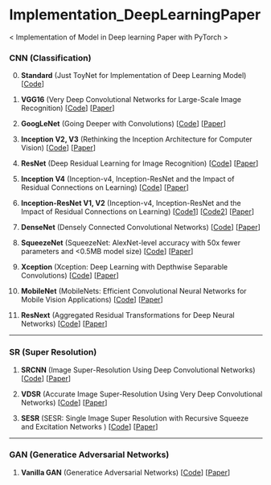 # Implementation_DeepLearningPaper
< Implementation of Model in Deep learning Paper with PyTorch >


### CNN (Classification)

0. **Standard** (Just ToyNet for Implementation of Deep Learning Model) 
[[Code](https://github.com/jhcha08/Implementation_DeepLearningPaper/blob/master/CNN.%20Standard.ipynb)]



1. **VGG16** (Very Deep Convolutional Networks for Large-Scale Image Recognition) 
[[Code](https://github.com/jhcha08/Implementation_DeepLearningPaper/blob/master/CNN.%20VGG16.ipynb)] [[Paper](https://arxiv.org/pdf/1409.1556.pdf)]



2. **GoogLeNet** (Going Deeper with Convolutions)
[[Code](https://github.com/jhcha08/Implementation_DeepLearningPaper/blob/master/CNN.%20GoogleNet.ipynb)] [[Paper](https://arxiv.org/pdf/1409.4842.pdf)]



3. **Inception V2, V3** (Rethinking the Inception Architecture for Computer Vision)
[[Code](https://github.com/jhcha08/Implementation_DeepLearningPaper/blob/master/CNN.%20Inception%20v2%2C%20v3.ipynb)] [[Paper](https://arxiv.org/pdf/1512.00567.pdf)]



4. **ResNet** (Deep Residual Learning for Image Recognition)
[[Code](https://github.com/jhcha08/Implementation_DeepLearningPaper/blob/master/CNN.%20ResNet.ipynb)] [[Paper](https://arxiv.org/pdf/1512.03385.pdf)]



5. **Inception V4** (Inception-v4, Inception-ResNet and the Impact of Residual Connections on Learning)
[[Code](https://github.com/jhcha08/Implementation_DeepLearningPaper/blob/master/CNN.%20Inception%20v4.ipynb)] [[Paper](https://arxiv.org/pdf/1602.07261.pdf)]



6. **Inception-ResNet V1, V2** (Inception-v4, Inception-ResNet and the Impact of Residual Connections on Learning)
[[Code1](https://github.com/jhcha08/Implementation_DeepLearningPaper/blob/master/CNN.%20Inception-ResNet-v1.ipynb)] [[Code2](https://github.com/jhcha08/Implementation_DeepLearningPaper/blob/master/CNN.%20Inception-ResNet-v2.ipynb)] [[Paper](https://arxiv.org/pdf/1602.07261.pdf)]



7. **DenseNet** (Densely Connected Convolutional Networks)
[[Code](https://github.com/jhcha08/Implementation_DeepLearningPaper/blob/master/CNN.%20DenseNet.ipynb)] [[Paper](https://arxiv.org/pdf/1608.06993.pdf)]



8. **SqueezeNet** (SqueezeNet: AlexNet-level accuracy with 50x fewer parameters and <0.5MB model size)
[[Code](https://github.com/jhcha08/Implementation_DeepLearningPaper/blob/master/CNN.%20SqueezeNet.ipynb)] [[Paper](https://arxiv.org/pdf/1602.07360.pdf)]

 

9. **Xception** (Xception: Deep Learning with Depthwise Separable Convolutions)
[[Code](https://github.com/jhcha08/Implementation_DeepLearningPaper/blob/master/CNN.%20Xception.ipynb)] [[Paper](https://arxiv.org/pdf/1610.02357.pdf)]



10. **MobileNet** (MobileNets: Efficient Convolutional Neural Networks for Mobile Vision Applications)
[[Code](https://github.com/jhcha08/Implementation_DeepLearningPaper/blob/master/CNN.%20MobileNet.ipynb)] [[Paper](https://arxiv.org/pdf/1704.04861.pdf)]



11. **ResNext** (Aggregated Residual Transformations for Deep Neural Networks)
[[Code](https://github.com/jhcha08/Implementation_DeepLearningPaper/blob/master/CNN.%20ResNeXt.ipynb)] [[Paper](https://arxiv.org/pdf/1611.05431.pdf)]

---

### SR (Super Resolution)

1. **SRCNN** (Image Super-Resolution Using Deep Convolutional Networks)
[[Code](https://github.com/jhcha08/Implementation_DeepLearningPaper/tree/master/srcnn)] [[Paper](https://arxiv.org/pdf/1501.00092.pdf)]



2. **VDSR** (Accurate Image Super-Resolution Using Very Deep Convolutional Networks)
[[Code](https://github.com/jhcha08/Implementation_DeepLearningPaper/blob/master/SR.%20VDSR.ipynb)] [[Paper](https://arxiv.org/pdf/1511.04587.pdf)]



3. **SESR** (SESR: Single Image Super Resolution with Recursive Squeeze and Excitation Networks )
[[Code](https://github.com/jhcha08/Implementation_DeepLearningPaper/blob/master/SR.%20SESR.ipynb)] [[Paper](https://arxiv.org/ftp/arxiv/papers/1801/1801.10319.pdf)]

---

### GAN (Generatice Adversarial Networks)

1. **Vanilla GAN** (Generatice Adversarial Networks)
[[Code](https://github.com/jhcha08/Implementation_DeepLearningPaper/blob/master/GAN.%20Vanilla%20GAN.ipynb)] [[Paper](https://arxiv.org/pdf/1406.2661.pdf)]
